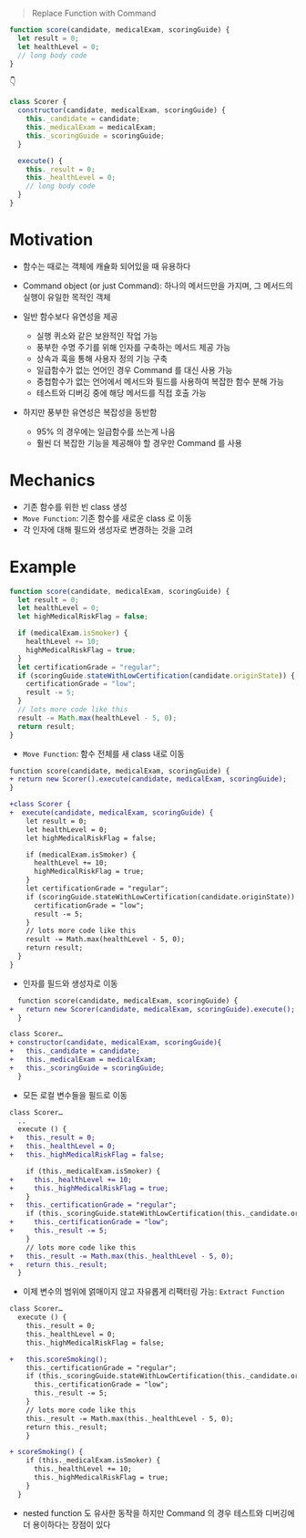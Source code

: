 > Replace Function with Command

```js
function score(candidate, medicalExam, scoringGuide) {
  let result = 0;
  let healthLevel = 0;
  // long body code
}
```

👇

```js
class Scorer {
  constructor(candidate, medicalExam, scoringGuide) {
    this._candidate = candidate;
    this._medicalExam = medicalExam;
    this._scoringGuide = scoringGuide;
  }

  execute() {
    this._result = 0;
    this._healthLevel = 0;
    // long body code
  }
}
```

# Motivation

- 함수는 때로는 객체에 캐슐화 되어있을 때 유용하다
- Command object (or just Command): 하나의 메서드만을 가지며, 그 메서드의 실행이 유일한 목적인 객체
- 일반 함수보다 유연성을 제공

  - 실행 퀴소와 같은 보완적인 작업 가능
  - 풍부한 수명 주기를 위해 인자를 구축하는 메서드 제공 가능
  - 상속과 훅을 통해 사용자 정의 기능 구축
  - 일급함수가 없는 언어인 경우 Command 를 대신 사용 가능
  - 중첩함수가 없는 언어에서 메서드와 필드를 사용하여 복잡한 함수 분해 가능
  - 테스트와 디버깅 중에 해당 메서드를 직접 호출 가능

- 하지만 풍부한 유연성은 복잡성을 동반함
  - 95% 의 경우에는 일급함수를 쓰는게 나음
  - 훨씬 더 복잡한 기능을 제공해야 할 경우만 Command 를 사용

# Mechanics

- 기존 함수를 위한 빈 class 생성
- `Move Function`: 기존 함수를 새로운 class 로 이동
- 각 인자에 대해 필드와 생성자로 변경하는 것을 고려

# Example

```js
function score(candidate, medicalExam, scoringGuide) {
  let result = 0;
  let healthLevel = 0;
  let highMedicalRiskFlag = false;

  if (medicalExam.isSmoker) {
    healthLevel += 10;
    highMedicalRiskFlag = true;
  }
  let certificationGrade = "regular";
  if (scoringGuide.stateWithLowCertification(candidate.originState)) {
    certificationGrade = "low";
    result -= 5;
  }
  // lots more code like this
  result -= Math.max(healthLevel - 5, 0);
  return result;
}
```

- `Move Function`: 함수 전체를 새 class 내로 이동

```diff
function score(candidate, medicalExam, scoringGuide) {
+ return new Scorer().execute(candidate, medicalExam, scoringGuide);
}

+class Scorer {
+  execute(candidate, medicalExam, scoringGuide) {
    let result = 0;
    let healthLevel = 0;
    let highMedicalRiskFlag = false;

    if (medicalExam.isSmoker) {
      healthLevel += 10;
      highMedicalRiskFlag = true;
    }
    let certificationGrade = "regular";
    if (scoringGuide.stateWithLowCertification(candidate.originState)) {
      certificationGrade = "low";
      result -= 5;
    }
    // lots more code like this
    result -= Math.max(healthLevel - 5, 0);
    return result;
  }
}
```

- 인자를 필드와 생성자로 이동

```diff
  function score(candidate, medicalExam, scoringGuide) {
+   return new Scorer(candidate, medicalExam, scoringGuide).execute();
  }

class Scorer…
+ constructor(candidate, medicalExam, scoringGuide){
+   this._candidate = candidate;
+   this._medicalExam = medicalExam;
+   this._scoringGuide = scoringGuide;
  }
```

- 모든 로컬 변수들을 필드로 이동

```diff
class Scorer…
  ..
  execute () {
+   this._result = 0;
+   this._healthLevel = 0;
+   this._highMedicalRiskFlag = false;

    if (this._medicalExam.isSmoker) {
+     this._healthLevel += 10;
+     this._highMedicalRiskFlag = true;
    }
+   this._certificationGrade = "regular";
    if (this._scoringGuide.stateWithLowCertification(this._candidate.originState)) {
+     this._certificationGrade = "low";
+     this._result -= 5;
    }
    // lots more code like this
+   this._result -= Math.max(this._healthLevel - 5, 0);
+   return this._result;
  }
```

- 이제 변수의 범위에 얽매이지 않고 자유롭게 리팩터링 가능: `Extract Function`

```diff
class Scorer…
  execute () {
    this._result = 0;
    this._healthLevel = 0;
    this._highMedicalRiskFlag = false;

+   this.scoreSmoking();
    this._certificationGrade = "regular";
    if (this._scoringGuide.stateWithLowCertification(this._candidate.originState)) {
      this._certificationGrade = "low";
      this._result -= 5;
    }
    // lots more code like this
    this._result -= Math.max(this._healthLevel - 5, 0);
    return this._result;
    }

+ scoreSmoking() {
    if (this._medicalExam.isSmoker) {
      this._healthLevel += 10;
      this._highMedicalRiskFlag = true;
    }
  }
```

- nested function 도 유사한 동작을 하지만 Command 의 경우 테스트와 디버깅에 더 용이하다는 장점이 있다
